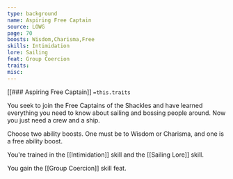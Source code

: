 ```yaml
---
type: background
name: Aspiring Free Captain 
source: LOWG
page: 70
boosts: Wisdom,Charisma,Free
skills: Intimidation
lore: Sailing
feat: Group Coercion
traits: 
misc: 
---
```


[[### Aspiring Free Captain]]
`=this.traits`


You seek to join the Free Captains of the Shackles and have learned everything you need to know about sailing and bossing people around. Now you just need a crew and a ship.

Choose two ability boosts. One must be to Wisdom or Charisma, and one is a free ability boost.

You're trained in the [[Intimidation]] skill and the [[Sailing Lore]] skill.

You gain the [[Group Coercion]] skill feat.

